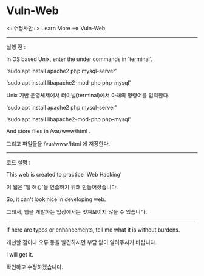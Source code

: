 # Vuln-Web

<+수정사안+> Learn More ==> Vuln-Web

-----

실행 전 :

In OS based Unix, enter the under commands in 'terminal'.

'sudo apt install apache2 php mysql-server'

'sudo apt install libapache2-mod-php php-mysql'

Unix 기반 운영체제에서 터미널(terminal)에서 아래의 명령어를 입력한다.

'sudo apt install apache2 php mysql-server'

'sudo apt install libapache2-mod-php php-mysql'


And store files in /var/www/html .

그리고 파일들을 /var/www/html 에 저장한다.

-----

코드 설명 : 

This web is created to practice 'Web Hacking'

이 웹은 '웹 해킹'을 연습하기 위해 만들어졌습니다.


So, it can't look nice in developing web.

그래서, 웹을 개발하는 입장에서는 멋져보이지 않을 수 있습니다.

-----

If here are typos or enhancements, tell me what it is without burdens.

개선할 점이나 오류 등을 발견하시면 부담 없이 알려주시기 바랍니다.


I will get it.

확인하고 수정하겠습니다.

 

